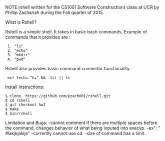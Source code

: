 NOTE:rshell written for the CS100( Software Construction) class  at UCR by Phillip Zachariah during the Fall quarter of 2015.

What is Rshell?


 Rshell is a simple shell. It takes in basic bash commands.
 Example of commands that it provides are :

     1. "ls"
     2. "echo"
     3. "mkdir"
     4. "pwd"

 Rshell also provides basic command connector functionality:

     ex) (echo "hi" &&  ls) || ls

Install Instructions: 

    $ clone  https://github.com/pzach001/rshell.git
    $ cd rshell
    $ git checkout hw1
    $ make
    $ bin/rshell


Limitation and Bugs: 
    -cannot comment if there are multiple spaces before the command, changes behavior of what being inputed into execvp.
    -ex": "     #lakjkjaklja"
    -currently cannot use cd. 
    -size of command has a limit.
